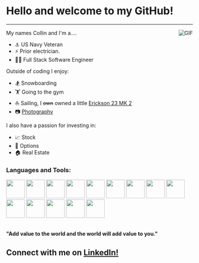 # Hello and welcome to my GitHub!
---

<img align="right" alt="GIF" src="https://media.giphy.com/media/26tn33aiTi1jkl6H6/giphy.gif" />

My names Collin and I'm a....
- ⚓️ US Navy Veteran
- ⚡️ Prior electrician.
- 🧑‍💻 Full Stack Software Engineer

Outside of coding I enjoy:
- 🏂   Snowboarding
- 🏋️   Going to the gym
- ⛵️   Sailing, I ~~own~~ owned a little <a target="_blank" href="https://i.imgur.com/eu59Eqr.jpg">Erickson 23 MK 2</a>
- 📷   <a target="_blank" href="https://vsco.co/collins-canon/gallery">Photography</a>

I also have a passion for investing in:
- 📈 Stock
- 📄 Options
- 🏠 Real Estate

### Languages and Tools:

<code><img height="50" src="https://www.vectorlogo.zone/logos/javascript/javascript-horizontal.svg"></code>
<code><img height="50" src="https://www.vectorlogo.zone/logos/typescriptlang/typescriptlang-ar21.svg"></code>
<code><img height="50" src="https://www.vectorlogo.zone/logos/python/python-ar21.svg"></code> 
<code><img height="50" src="https://www.vectorlogo.zone/logos/mysql/mysql-ar21.svg"></code> 
<code><img height="50" src="https://www.vectorlogo.zone/logos/mongodb/mongodb-ar21.svg"></code>
<code><img height="50" src="https://www.vectorlogo.zone/logos/postgresql/postgresql-horizontal.svg"></code>
<code><img height="50" src="https://www.vectorlogo.zone/logos/git-scm/git-scm-ar21.svg"></code> 
<code><img height="50" src="https://www.vectorlogo.zone/logos/amazon_aws/amazon_aws-ar21.svg"></code>
<code><img height="50" src="https://www.vectorlogo.zone/logos/nodejs/nodejs-horizontal.svg"></code>
<code><img height="50" src="https://www.vectorlogo.zone/logos/circleci/circleci-ar21.svg"></code>
<code><img height="50" src="https://www.vectorlogo.zone/logos/npmjs/npmjs-ar21.svg"></code>
<code><img height="50" src="https://www.vectorlogo.zone/logos/elixir-lang/elixir-lang-ar21.svg"></code>
<code><img height="50" src="https://www.vectorlogo.zone/logos/heroku/heroku-ar21.svg"></code>
<code><img height="50" src="https://www.vectorlogo.zone/logos/lua/lua-icon.svg"></code>
<br><br>

<b>"Add value to the world and the world will add value to you."</b>
<h2>Connect with me on <a href="https://www.linkedin.com/in/collin-newman-43aa6b112/">LinkedIn!</a></h2>
